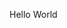 Hello World
<script>
    document.addEventListener('DOMContentLoaded', (event) => {
        const grid = document.createElement('div');
        grid.style.display = 'grid';
        grid.style.gridTemplateRows = 'repeat(28, 20px)';
        grid.style.gridTemplateColumns = 'repeat(36, 20px)';
        grid.style.gap = '1px';
        document.body.appendChild(grid);

        for (let i = 0; i < 28 * 36; i++) {
            const cell = document.createElement('div');
            cell.style.width = '20px';
            cell.style.height = '20px';
            cell.style.border = '1px solid #ccc';
            grid.appendChild(cell);
        }

        const yellowBox = document.createElement('div');
        yellowBox.style.width = '20px';
        yellowBox.style.height = '20px';
        yellowBox.style.backgroundColor = 'yellow';
        yellowBox.style.gridRowStart = 1;
        yellowBox.style.gridColumnStart = 1;
        grid.appendChild(yellowBox);

        let position = { row: 1, col: 1 };

        document.addEventListener('keydown', (e) => {
            switch (e.key) {
                case 'ArrowUp':
                    if (position.row > 1) position.row--;
                    break;
                case 'ArrowDown':
                    if (position.row < 28) position.row++;
                    break;
                case 'ArrowLeft':
                    if (position.col > 1) position.col--;
                    break;
                case 'ArrowRight':
                    if (position.col < 36) position.col++;
                    break;
            }
            yellowBox.style.gridRowStart = position.row;
            yellowBox.style.gridColumnStart = position.col;
        });
    });
</script>